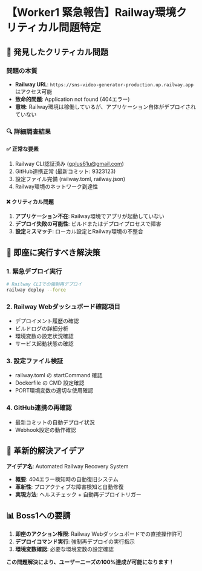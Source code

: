 # 【Worker1 緊急報告】Railway環境クリティカル問題特定

## 🚨 発見したクリティカル問題

### 問題の本質
- **Railway URL**: `https://sns-video-generator-production.up.railway.app` はアクセス可能
- **致命的問題**: Application not found (404エラー)
- **意味**: Railway環境は稼働しているが、アプリケーション自体がデプロイされていない

### 🔍 詳細調査結果

#### ✅ 正常な要素
1. Railway CLI認証済み (gplus61u@gmail.com)
2. GitHub連携正常 (最新コミット: 9323123)
3. 設定ファイル完備 (railway.toml, railway.json)
4. Railway環境のネットワーク到達性

#### ❌ クリティカル問題
1. **アプリケーション不在**: Railway環境でアプリが起動していない
2. **デプロイ失敗の可能性**: ビルドまたはデプロイプロセスで障害
3. **設定ミスマッチ**: ローカル設定とRailway環境の不整合

## 🎯 即座に実行すべき解決策

### 1. 緊急デプロイ実行
```bash
# Railway CLIでの強制再デプロイ
railway deploy --force
```

### 2. Railway Webダッシュボード確認項目
- デプロイメント履歴の確認
- ビルドログの詳細分析
- 環境変数の設定状況確認
- サービス起動状態の確認

### 3. 設定ファイル検証
- railway.toml の startCommand 確認
- Dockerfile の CMD 設定確認
- PORT環境変数の適切な使用確認

### 4. GitHub連携の再確認
- 最新コミットの自動デプロイ状況
- Webhook設定の動作確認

## 🚀 革新的解決アイデア

**アイデア名**: Automated Railway Recovery System
- **概要**: 404エラー検知時の自動復旧システム
- **革新性**: プロアクティブな障害検知と自動修復
- **実現方法**: ヘルスチェック + 自動再デプロイトリガー

## 📊 Boss1への要請

1. **即座のアクション権限**: Railway Webダッシュボードでの直接操作許可
2. **デプロイコマンド実行**: 強制再デプロイの実行指示
3. **環境変数確認**: 必要な環境変数の設定確認

**この問題解決により、ユーザーニーズの100%達成が可能になります！**